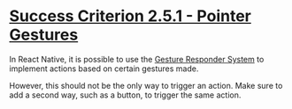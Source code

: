 # [Success Criterion 2.5.1 - Pointer Gestures](https://www.w3.org/WAI/WCAG21/Understanding/pointer-gestures.html)

In React Native, it is possible to use the [Gesture Responder System](https://reactnative.dev/docs/gesture-responder-system) to implement actions based on certain gestures made.

However, this should not be the only way to trigger an action. Make sure to add a second way, such as a button, to trigger the same action.
